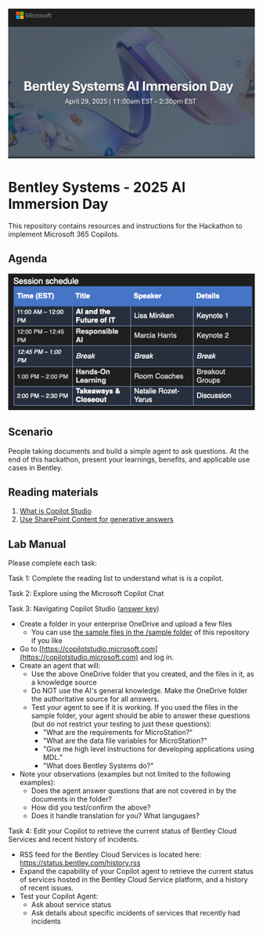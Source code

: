 ![Microsoft](images/banner.png)
# Bentley Systems - 2025 AI Immersion Day
This repository contains resources and instructions for the Hackathon to implement Microsoft 365 Copilots.

## Agenda
![schedule](images/schedule.png)

## Scenario
People taking documents and build a simple agent to ask questions. 
At the end of this hackathon, present your learnings, benefits, and applicable use cases in Bentley.

## Reading materials
1. [What is Copilot Studio](https://learn.microsoft.com/en-us/microsoft-copilot-studio/fundamentals-what-is-copilot-studio)
1. [Use SharePoint Content for generative answers](https://learn.microsoft.com/en-us/microsoft-copilot-studio/nlu-generative-answers-sharepoint-onedrive)

## Lab Manual
Please complete each task:

Task 1: Complete the reading list to understand what is is a copilot.

Task 2: Explore using the Microsoft Copilot Chat

Task 3: Navigating Copilot Studio ([answer key](answerkey.md))
- Create a folder in your enterprise OneDrive and upload a few files
   - You can use [the sample files in the /sample folder](documents/) of this repository if you like
- Go to [https://copilotstudio.microsoft.com](https://copilotstudio.microsoft.com) and log in.
- Create an agent that will:
   - Use the above OneDrive folder that you created, and the files in it, as a knowledge source
   - Do NOT use the AI's general knowledge. Make the OneDrive folder the authoritative source for all answers.
   - Test your agent to see if it is working. If you used the files in the sample folder, your agent should be able to answer these questions (but do not restrict your testing to just these questions):
      - "What are the requirements for MicroStation?"
      - "What are the data file variables for MicroStation?"
      - "Give me high level instructions for developing applications using MDL."
      - "What does Bentley Systems do?"
- Note your observations (examples but not limited to the following examples):
   - Does the agent answer questions that are not covered in by the documents in the folder?
   - How did you test/confirm the above?
   - Does it handle translation for you? What langugaes?

Task 4: Edit your Copilot to retrieve the current status of Bentley Cloud Services and recent history of incidents.
- RSS feed for the Bentley Cloud Services is located here: https://status.bentley.com/history.rss
- Expand the capability of your Copilot agent to retrieve the current status of services hosted in the Bentley Cloud Service platform, and a history of recent issues.
- Test your Copilot Agent:
   - Ask about service status
   - Ask details about specific incidents of services that recently had incidents
   



